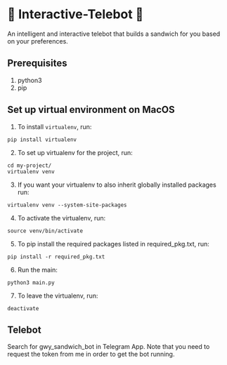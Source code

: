 # 🤖 Interactive-Telebot 🤖
An intelligent and interactive telebot that builds a sandwich for you based on your preferences.

## Prerequisites
1. python3
2. pip

## Set up virtual environment on MacOS
1. To install ```virtualenv```, run:
```
pip install virtualenv
```

2. To set up virtualenv for the project, run:
```
cd my-project/
virtualenv venv
```
3. If you want your virtualenv to also inherit globally installed packages run:
```
virtualenv venv --system-site-packages
```
4. To activate the virtualenv, run:
```
source venv/bin/activate
```
5. To pip install the required packages listed in required_pkg.txt, run:
```
pip install -r required_pkg.txt
```
6. Run the main:
```
python3 main.py
```
7. To leave the virtualenv, run:
```
deactivate
```

## Telebot
Search for gwy_sandwich_bot in Telegram App. Note that you need to request the token from me in order to get the bot running.
